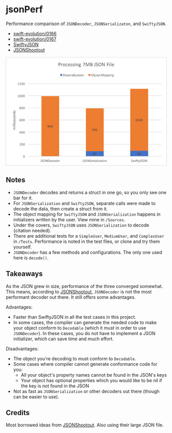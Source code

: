 # jsonPerf

Performance comparison of `JSONDecoder`, `JSONSerializaton`, and `SwiftyJSON`.
- [swift-evolution/0166](https://github.com/apple/swift-evolution/blob/master/proposals/0166-swift-archival-serialization.md)
- [swift-evolution/0167](https://github.com/apple/swift-evolution/blob/master/proposals/0167-swift-encoders.md)
- [SwiftyJSON](https://github.com/SwiftyJSON/SwiftyJSON)
- [JSONShootout](https://github.com/bwhiteley/JSONShootout)

![perf graph](https://github.com/quanvo87/jsonPerf/blob/master/Assets/chart.png)

## Notes
* `JSONDecoder` decodes and returns a struct in one go, so you only see one bar for it.
* For `JSONSerialization` and `SwiftyJSON`, separate calls were made to decode the data, then create a struct from it.
* The object mapping for `SwiftyJSON` and `JSONSerialization` happens in initializers written by the user. View mine in `/Sources`.
* Under the covers, `SwiftyJSON` uses `JSONSerialization` to decode {citation needed}.
* There are additional tests for a `SimpleUser`, `MediumUser`, and `ComplexUser` in `/Tests`. Performance is noted in the test files, or clone and try them yourself.
* `JSONDecoder` has a few methods and configurations. The only one used here is `decode()`.

## Takeaways
As the JSON grew in size, performance of the three converged somewhat. This means, according to [JSONShootout](https://github.com/bwhiteley/JSONShootout), `JSONDecoder` is not the most performant decoder out there. It still offers some advantages.

Advantages:
- Faster than SwiftyJSON in all the test cases in this project.
- In some cases, the compiler can generate the needed code to make your object conform to `Decodable` (which it must in order to use `JSONDecoder`). In these cases, you do not have to implement a JSON initializer, which can save time and much effort.

Disadvantages:
- The object you're decoding to must conform to `Decodable`.
- Some cases where compiler cannot generate conformance code for you:
  - All your object's property names cannot be found in the JSON's keys
  - Your object has optional properties which you would like to be nil if the key is not found in the JSON
- Not as fast as `JSONSerialization` or other decoders out there (though can be easier to use).

## Credits
Most borrowed ideas from [JSONShootout](https://github.com/bwhiteley/JSONShootout). Also using their large JSON file.

